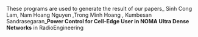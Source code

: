 These programs are used to generate the result of our papers_ Sinh Cong Lam, Nam Hoang Nguyen ,Trong Minh Hoang , Kumbesan Sandrasegaran_**Power Control for Cell-Edge User in NOMA Ultra Dense Networks** in RadioEngineering
